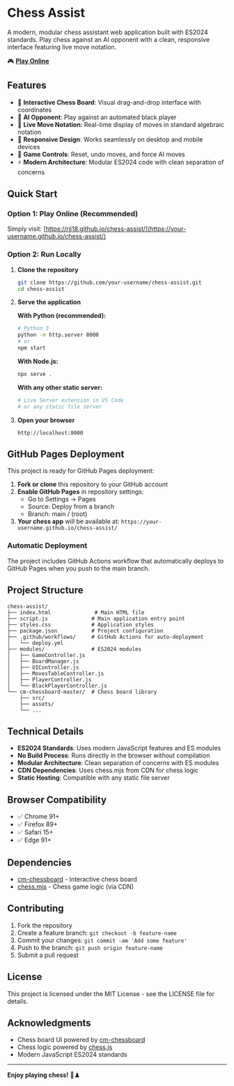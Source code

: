 # Chess Assist

A modern, modular chess assistant web application built with ES2024 standards. Play chess against an AI opponent with a clean, responsive interface featuring live move notation.

🎮 **[Play Online](https://rjj18.github.io/chess-assist/)** 

## Features

- 🎯 **Interactive Chess Board**: Visual drag-and-drop interface with coordinates
- 🤖 **AI Opponent**: Play against an automated black player
- 📝 **Live Move Notation**: Real-time display of moves in standard algebraic notation
- 📱 **Responsive Design**: Works seamlessly on desktop and mobile devices
- 🔄 **Game Controls**: Reset, undo moves, and force AI moves
- ⚡ **Modern Architecture**: Modular ES2024 code with clean separation of concerns

## Quick Start

### Option 1: Play Online (Recommended)
Simply visit: [https://rjj18.github.io/chess-assist/](https://your-username.github.io/chess-assist/)

### Option 2: Run Locally

1. **Clone the repository**
   ```bash
   git clone https://github.com/your-username/chess-assist.git
   cd chess-assist
   ```

2. **Serve the application**
   
   **With Python (recommended):**
   ```bash
   # Python 3
   python -m http.server 8000
   # or
   npm start
   ```
   
   **With Node.js:**
   ```bash
   npx serve .
   ```
   
   **With any other static server:**
   ```bash
   # Live Server extension in VS Code
   # or any static file server
   ```

3. **Open your browser**
   ```
   http://localhost:8000
   ```

## GitHub Pages Deployment

This project is ready for GitHub Pages deployment:

1. **Fork or clone** this repository to your GitHub account
2. **Enable GitHub Pages** in repository settings:
   - Go to Settings → Pages
   - Source: Deploy from a branch
   - Branch: main / (root)
3. **Your chess app** will be available at: `https://your-username.github.io/chess-assist/`

### Automatic Deployment

The project includes GitHub Actions workflow that automatically deploys to GitHub Pages when you push to the main branch.

## Project Structure

```
chess-assist/
├── index.html              # Main HTML file
├── script.js              # Main application entry point
├── styles.css             # Application styles
├── package.json           # Project configuration
├── .github/workflows/     # GitHub Actions for auto-deployment
│   └── deploy.yml
├── modules/               # ES2024 modules
│   ├── GameController.js
│   ├── BoardManager.js
│   ├── UIController.js
│   ├── MovesTableController.js
│   ├── PlayerController.js
│   └── BlackPlayerController.js
└── cm-chessboard-master/  # Chess board library
    ├── src/
    ├── assets/
    └── ...
```

## Technical Details

- **ES2024 Standards**: Uses modern JavaScript features and ES modules
- **No Build Process**: Runs directly in the browser without compilation
- **Modular Architecture**: Clean separation of concerns with ES modules
- **CDN Dependencies**: Uses chess.mjs from CDN for chess logic
- **Static Hosting**: Compatible with any static file server

## Browser Compatibility

- ✅ Chrome 91+
- ✅ Firefox 89+
- ✅ Safari 15+
- ✅ Edge 91+

## Dependencies

- [cm-chessboard](https://github.com/shaack/cm-chessboard) - Interactive chess board
- [chess.mjs](https://github.com/jhlywa/chess.js) - Chess game logic (via CDN)

## Contributing

1. Fork the repository
2. Create a feature branch: `git checkout -b feature-name`
3. Commit your changes: `git commit -am 'Add some feature'`
4. Push to the branch: `git push origin feature-name`
5. Submit a pull request

## License

This project is licensed under the MIT License - see the LICENSE file for details.

## Acknowledgments

- Chess board UI powered by [cm-chessboard](https://github.com/shaack/cm-chessboard)
- Chess logic powered by [chess.js](https://github.com/jhlywa/chess.js)
- Modern JavaScript ES2024 standards

---

**Enjoy playing chess!** 🎉♟️
